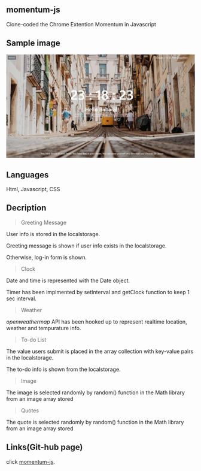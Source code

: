## momentum-js
Clone-coded the Chrome Extention Momentum in Javascript

## Sample image
![Momentum](img/sample.jpg "Momentum")

## Languages 

Html, Javascript, CSS

## Decription
> Greeting Message

User info is stored in the localstorage.

Greeting message is shown if user info exists in the localstorage.

Otherwise, log-in form is shown.

> Clock

Date and time is represented with the Date object.

Timer has been implmented by setInterval and getClock function to keep 1 sec interval.

> Weather

*openweathermap* API has been hooked up to represent realtime location, weather and tempurature info.

> To-do List

The value users submit is placed in the array collection with key-value pairs in the localstorage.

The to-do info is shown from the localstorage.

> Image

The image is selected randomly by random() function in the Math library from an image array stored

> Quotes

The quote is selected randomly by random() function in the Math library from an image array stored

## Links(Git-hub page)

click [momentum-js](https://min8grace.github.io/momentum-js/).

